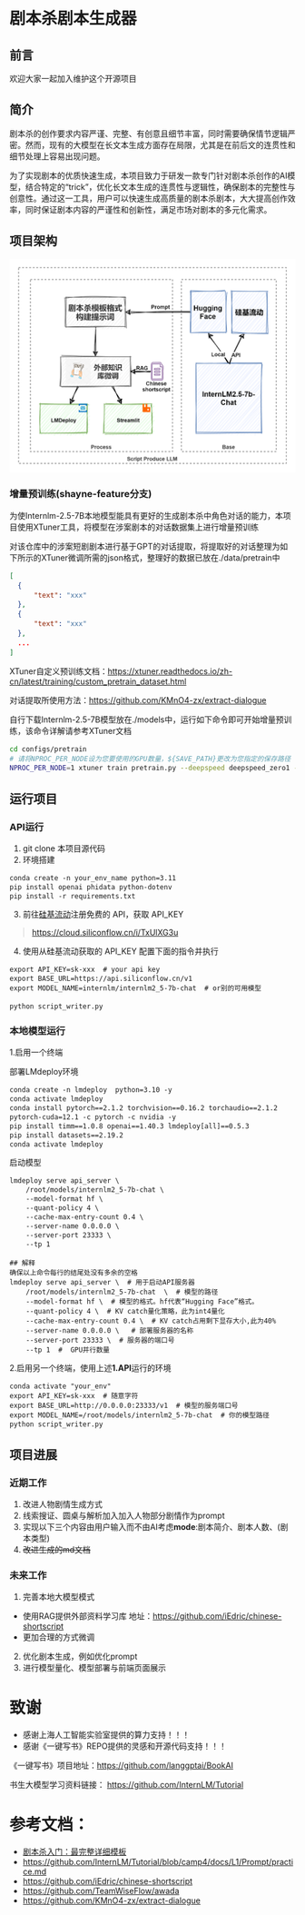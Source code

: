 # 剧本杀剧本生成器
## 前言
欢迎大家一起加入维护这个开源项目

## 简介
剧本杀的创作要求内容严谨、完整、有创意且细节丰富，同时需要确保情节逻辑严密。然而，现有的大模型在长文本生成方面存在局限，尤其是在前后文的连贯性和细节处理上容易出现问题。

为了实现剧本的优质快速生成，本项目致力于研发一款专门针对剧本杀创作的AI模型，结合特定的“trick”，优化长文本生成的连贯性与逻辑性，确保剧本的完整性与创意性。通过这一工具，用户可以快速生成高质量的剧本杀剧本，大大提高创作效率，同时保证剧本内容的严谨性和创新性，满足市场对剧本的多元化需求。

## 项目架构 
![项目框架](绘图文件/框架图.png)
### 增量预训练(shayne-feature分支)
为使Internlm-2.5-7B本地模型能具有更好的生成剧本杀中角色对话的能力，本项目使用XTuner工具，将模型在涉案剧本的对话数据集上进行增量预训练

对该仓库中的涉案短剧剧本进行基于GPT的对话提取，将提取好的对话整理为如下所示的XTuner微调所需的json格式，整理好的数据已放在./data/pretrain中

```json
[
  {
      "text": "xxx"
  },
  {
      "text": "xxx"
  },
  ...
]
```

XTuner自定义预训练文档：https://xtuner.readthedocs.io/zh-cn/latest/training/custom_pretrain_dataset.html

对话提取所使用方法：https://github.com/KMnO4-zx/extract-dialogue

自行下载Internlm-2.5-7B模型放在./models中，运行如下命令即可开始增量预训练，该命令详解请参考XTuner文档

```bash
cd configs/pretrain
# 请将NPROC_PER_NODE设为您要使用的GPU数量，${SAVE_PATH}更改为您指定的保存路径
NPROC_PER_NODE=1 xtuner train pretrain.py --deepspeed deepspeed_zero1 --work-dir ${SAVE_PATH}
```

## 运行项目
### API运行
1. git clone 本项目源代码
2. 环境搭建
```
conda create -n your_env_name python=3.11
pip install openai phidata python-dotenv
pip install -r requirements.txt
```
3. 前往[硅基流动](https://cloud.siliconflow.cn/i/TxUlXG3u)注册免费的 API，获取 API_KEY
> https://cloud.siliconflow.cn/i/TxUlXG3u

4. 使用从硅基流动获取的 API_KEY 配置下面的指令并执行
```
export API_KEY=sk-xxx  # your api key
export BASE_URL=https://api.siliconflow.cn/v1
export MODEL_NAME=internlm/internlm2_5-7b-chat  # or别的可用模型

python script_writer.py
```
### 本地模型运行
1.启用一个终端

部署LMdeploy环境
```
conda create -n lmdeploy  python=3.10 -y
conda activate lmdeploy
conda install pytorch==2.1.2 torchvision==0.16.2 torchaudio==2.1.2 pytorch-cuda=12.1 -c pytorch -c nvidia -y
pip install timm==1.0.8 openai==1.40.3 lmdeploy[all]==0.5.3
pip install datasets==2.19.2
conda activate lmdeploy
```
启动模型
```
lmdeploy serve api_server \
    /root/models/internlm2_5-7b-chat \
    --model-format hf \
    --quant-policy 4 \
    --cache-max-entry-count 0.4 \
    --server-name 0.0.0.0 \
    --server-port 23333 \
    --tp 1

## 解释
确保以上命令每行的结尾处没有多余的空格
lmdeploy serve api_server \  # 用于启动API服务器
    /root/models/internlm2_5-7b-chat  \  # 模型的路径
    --model-format hf \  # 模型的格式。hf代表“Hugging Face”格式。
    --quant-policy 4 \  # KV catch量化策略，此为int4量化
    --cache-max-entry-count 0.4 \  # KV catch占用剩下显存大小,此为40%
    --server-name 0.0.0.0 \   # 部署服务器的名称
    --server-port 23333 \  # 服务器的端口号
    --tp 1  #  GPU并行数量
```
2.启用另一个终端，使用上述**1.API**运行的环境
```
conda activate "your_env"
export API_KEY=sk-xxx  # 随意字符
export BASE_URL=http://0.0.0.0:23333/v1  # 模型的服务端口号
export MODEL_NAME=/root/models/internlm2_5-7b-chat  # 你的模型路径
python script_writer.py
```


## 项目进展
### 近期工作
1. 改进人物剧情生成方式
2. 线索搜证、圆桌与解析加入加入人物部分剧情作为prompt
3. 实现以下三个内容由用户输入而不由AI考虑**mode**:剧本简介、剧本人数、(剧本类型)
4. ~~改进生成的md文档~~
### 未来工作
1. 完善本地大模型模式
-  使用RAG提供外部资料学习库  地址：https://github.com/iEdric/chinese-shortscript
-  更加合理的方式微调
2. 优化剧本生成，例如优化prompt
3. 进行模型量化、模型部署与前端页面展示

# 致谢
- 感谢上海人工智能实验室提供的算力支持！！！
- 感谢《一键写书》REPO提供的灵感和开源代码支持！！！

《一键写书》项目地址：https://github.com/langgptai/BookAI

书生大模型学习资料链接：
https://github.com/InternLM/Tutorial

# 参考文档：
- [剧本杀入门：最完整详细模板](https://mp.weixin.qq.com/s/mLJ09J9pB2MwpyjQsEQDfQ)
- https://github.com/InternLM/Tutorial/blob/camp4/docs/L1/Prompt/practice.md
- https://github.com/iEdric/chinese-shortscript
- https://github.com/TeamWiseFlow/awada
- https://github.com/KMnO4-zx/extract-dialogue
